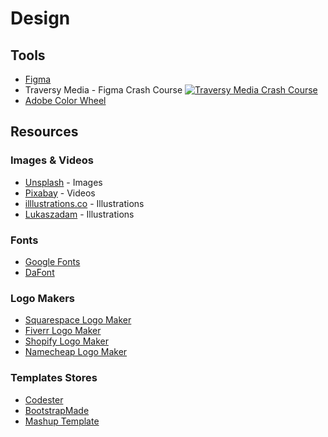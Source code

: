 # Design

## Tools

- [Figma](https://www.figma.com/)
- Traversy Media - Figma Crash Course [![Traversy Media Crash Course](https://img.youtube.com/vi/4W4LvJnNegA/0.jpg)](https://www.youtube.com/watch?v=4W4LvJnNegA)
- [Adobe Color Wheel](https://color.adobe.com/create/color-wheel)

## Resources

### Images & Videos

- [Unsplash](https://unsplash.com/) - Images
- [Pixabay](https://pixabay.com/videos/) - Videos
- [illlustrations.co](https://illlustrations.co/) - Illustrations
- [Lukaszadam](https://lukaszadam.com/illustrations) - Illustrations

### Fonts
- [Google Fonts](https://fonts.google.com/)
- [DaFont](https://www.dafont.com/it/)

### Logo Makers
- [Squarespace Logo Maker](https://www.squarespace.com/logo#N4IghgrgLgFgpgExALigJwnAvkA)
- [Fiverr Logo Maker](https://www.fiverr.com/logo-maker)
- [Shopify Logo Maker](https://hatchful.shopify.com/)
- [Namecheap Logo Maker](https://www.namecheap.com/logo-maker/)

### Templates Stores
- [Codester](https://www.codester.com/)
- [BootstrapMade](https://bootstrapmade.com/)
- [Mashup Template](http://www.mashup-template.com/templates.html)